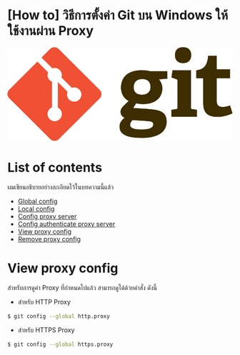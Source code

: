 # [How to] วิธีการตั้งค่า Git บน Windows ให้ใช้งานผ่าน Proxy

![alt Git-Logo-2Color](https://raw.githubusercontent.com/adison-meesin/md-file/main/git-proxy-cmd/Git-Logo-2Color.webp)

# List of contents

ผมเขียนอธิบายอย่างละเอียดไว้ในบทความนี้แล้ว  

- [Global config](/blog/what-is-apache-maven/)
- [Local config](/blog/what-is-apache-maven/)
- [Config proxy server](/blog/what-is-apache-maven/)
- [Config authenticate proxy server](/blog/what-is-apache-maven/)
- [View proxy config](/blog/what-is-apache-maven/)
- [Remove proxy config](/blog/what-is-apache-maven/)

# View proxy config

สำหรับการดูค่า Proxy ที่กำหนดไปแล้ว สามารถดูได้ด้วยคำสั่ง ดังนี้


- สำหรับ HTTP Proxy

```sh
$ git config --global http.proxy
```

- สำหรับ HTTPS Proxy

```sh
$ git config --global https.proxy
```
